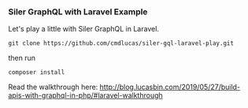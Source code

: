 ### Siler GraphQL with Laravel Example

Let's play a little with Siler GraphQL in Laravel.

```
git clone https://github.com/cmdlucas/siler-gql-laravel-play.git
```

then run

```
composer install
```

Read the walkthrough here: [ http://blog.lucasbin.com/2019/05/27/build-apis-with-graphql-in-php/#laravel-walkthrough ](http://blog.lucasbin.com/2019/05/27/build-apis-with-graphql-in-php/#laravel-walkthrough)